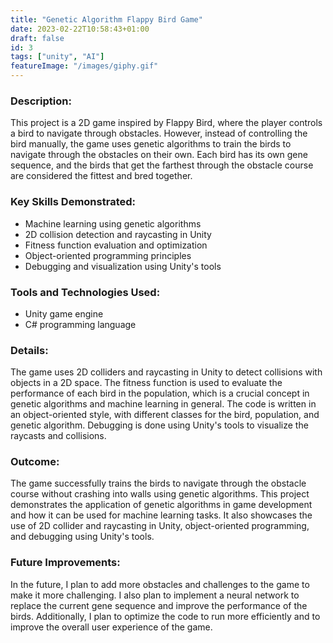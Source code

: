 ```yaml
---
title: "Genetic Algorithm Flappy Bird Game"
date: 2023-02-22T10:58:43+01:00
draft: false
id: 3
tags: ["unity", "AI"]
featureImage: "/images/giphy.gif"
---
```


### **Description:** 

This project is a 2D game inspired by Flappy Bird, where the player controls a bird to navigate through obstacles. However, instead of controlling the bird manually, the game uses genetic algorithms to train the birds to navigate through the obstacles on their own. Each bird has its own gene sequence, and the birds that get the farthest through the obstacle course are considered the fittest and bred together.

### **Key Skills Demonstrated:**

-   Machine learning using genetic algorithms
-   2D collision detection and raycasting in Unity
-   Fitness function evaluation and optimization
-   Object-oriented programming principles
-   Debugging and visualization using Unity's tools
       
### **Tools and Technologies Used:**

-   Unity game engine
-   C# programming language


### **Details:**

The game uses 2D colliders and raycasting in Unity to detect collisions with objects in a 2D space. The fitness function is used to evaluate the performance of each bird in the population, which is a crucial concept in genetic algorithms and machine learning in general. The code is written in an object-oriented style, with different classes for the bird, population, and genetic algorithm. Debugging is done using Unity's tools to visualize the raycasts and collisions.

### **Outcome:**

The game successfully trains the birds to navigate through the obstacle course without crashing into walls using genetic algorithms. This project demonstrates the application of genetic algorithms in game development and how it can be used for machine learning tasks. It also showcases the use of 2D collider and raycasting in Unity, object-oriented programming, and debugging using Unity's tools.

### **Future Improvements:**

In the future, I plan to add more obstacles and challenges to the game to make it more challenging. I also plan to implement a neural network to replace the current gene sequence and improve the performance of the birds. Additionally, I plan to optimize the code to run more efficiently and to improve the overall user experience of the game.